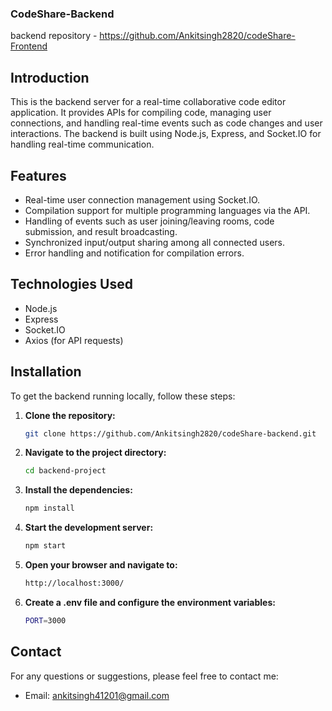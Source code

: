 
### CodeShare-Backend
backend repository - https://github.com/Ankitsingh2820/codeShare-Frontend


## Introduction

This is the backend server for a real-time collaborative code editor application. It provides APIs for compiling code, managing user connections, and handling real-time events such as code changes and user interactions. The backend is built using Node.js, Express, and Socket.IO for handling real-time communication.

## Features

- Real-time user connection management using Socket.IO.
- Compilation support for multiple programming languages via the API.
- Handling of events such as user joining/leaving rooms, code submission, and result broadcasting.
- Synchronized input/output sharing among all connected users.
- Error handling and notification for compilation errors.
## Technologies Used
- Node.js
- Express
- Socket.IO
- Axios (for API requests)
## Installation

To get the backend running locally, follow these steps:

1. **Clone the repository:**
   ```bash
   git clone https://github.com/Ankitsingh2820/codeShare-backend.git

2. **Navigate to the project directory:**
   ```bash
   cd backend-project
   ```
3. **Install the dependencies:**
   ```bash
   npm install
   ```
4. **Start the development server:**
   ```bash
   npm start
   ```
5. **Open your browser and navigate to:**
   ```bash
   http://localhost:3000/
   ``` 
6. **Create a .env file and configure the environment variables:**
   ```bash
   PORT=3000
   ``` 

## Contact
For any questions or suggestions, please feel free to contact me:

- Email: ankitsingh41201@gmail.com






